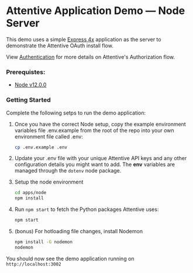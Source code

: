 # Attentive Application Demo — Node Server

This demo uses a simple [Express 4x](https://expressjs.com/) application as the server to demonstrate the
Attentive OAuth install flow.

View [Authentication](https://docs.attentivemobile.com/pages/authentication/) for more details on Attentive's Authorization
flow.

### Prerequistes:

- [Node v12.0.0](https://nodejs.org/download/release/v12.0.0/)
 
### Getting Started

Complete the following setps to run the demo application:

1. Once you have the correct Node setup, copy the example environment variables file .env.example from the root of the repo into your own environment file called .env:
    ```bash
    cp .env.example .env
    ```

1. Update your .env file with your unique Attentive API keys and any other configuration details you might want to add.
   The <b>env</b> variables are managed through the `dotenv` node package.

1. Setup the node environment

    ```bash
    cd apps/node
    npm install
    ```

1. Run `npm start` to fetch the Python packages Attentive uses:
    ```bash
    npm start
    ```

1. (bonus) For hotloading file changes, install Nodemon
    ```bash
    npm install -G nodemon
    nodemon
    ```

You should now see the demo application running on `http://localhost:3002`
